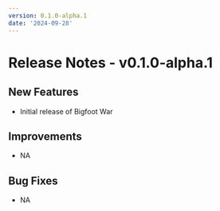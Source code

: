 ```yaml
---
version: 0.1.0-alpha.1
date: '2024-09-28'
---
```


# Release Notes - v0.1.0-alpha.1

## New Features
- Initial release of Bigfoot War

## Improvements
- NA

## Bug Fixes
- NA

